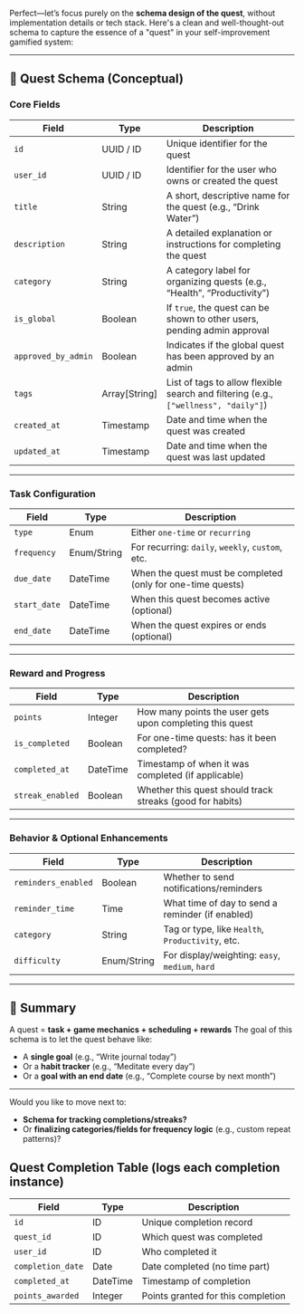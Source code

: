 Perfect—let’s focus purely on the **schema design of the quest**, without implementation details or tech stack. Here's a clean and well-thought-out schema to capture the essence of a "quest" in your self-improvement gamified system:

---

## 🧱 Quest Schema (Conceptual)

### **Core Fields**

| Field               | Type           | Description                                                                         |
| ------------------- | -------------- | ----------------------------------------------------------------------------------- |
| `id`                | UUID / ID      | Unique identifier for the quest                                                     |
| `user_id`           | UUID / ID      | Identifier for the user who owns or created the quest                               |
| `title`             | String         | A short, descriptive name for the quest (e.g., “Drink Water”)                       |
| `description`       | String         | A detailed explanation or instructions for completing the quest                     |
| `category`          | String         | A category label for organizing quests (e.g., “Health”, “Productivity”)             |
| `is_global`         | Boolean        | If `true`, the quest can be shown to other users, pending admin approval            |
| `approved_by_admin` | Boolean        | Indicates if the global quest has been approved by an admin                         |
| `tags`              | Array\[String] | List of tags to allow flexible search and filtering (e.g., `["wellness", "daily"]`) |
| `created_at`        | Timestamp      | Date and time when the quest was created                                            |
| `updated_at`        | Timestamp      | Date and time when the quest was last updated                                       |



---

### **Task Configuration**

| Field        | Type        | Description                                                 |
| ------------ | ----------- | ----------------------------------------------------------- |
| `type`       | Enum        | Either `one-time` or `recurring`                            |
| `frequency`  | Enum/String | For recurring: `daily`, `weekly`, `custom`, etc.            |
| `due_date`   | DateTime    | When the quest must be completed (only for one-time quests) |
| `start_date` | DateTime    | When this quest becomes active (optional)                   |
| `end_date`   | DateTime    | When the quest expires or ends (optional)                   |

---

### **Reward and Progress**

| Field            | Type     | Description                                               |
| ---------------- | -------- | --------------------------------------------------------- |
| `points`         | Integer  | How many points the user gets upon completing this quest  |
| `is_completed`   | Boolean  | For one-time quests: has it been completed?               |
| `completed_at`   | DateTime | Timestamp of when it was completed (if applicable)        |
| `streak_enabled` | Boolean  | Whether this quest should track streaks (good for habits) |

---

### **Behavior & Optional Enhancements**

| Field               | Type        | Description                                      |
| ------------------- | ----------- | ------------------------------------------------ |
| `reminders_enabled` | Boolean     | Whether to send notifications/reminders          |
| `reminder_time`     | Time        | What time of day to send a reminder (if enabled) |
| `category`          | String      | Tag or type, like `Health`, `Productivity`, etc. |
| `difficulty`        | Enum/String | For display/weighting: `easy`, `medium`, `hard`  |

---

## 🧠 Summary

A quest = **task + game mechanics + scheduling + rewards**
The goal of this schema is to let the quest behave like:

* A **single goal** (e.g., “Write journal today”)
* Or a **habit tracker** (e.g., “Meditate every day”)
* Or a **goal with an end date** (e.g., “Complete course by next month”)

---

Would you like to move next to:

* **Schema for tracking completions/streaks?**
* Or **finalizing categories/fields for frequency logic** (e.g., custom repeat patterns)?

##  Quest Completion Table (logs each completion instance)

| Field             | Type     | Description                        |
| ----------------- | -------- | ---------------------------------- |
| `id`              | ID       | Unique completion record           |
| `quest_id`        | ID       | Which quest was completed          |
| `user_id`         | ID       | Who completed it                   |
| `completion_date` | Date     | Date completed (no time part)      |
| `completed_at`    | DateTime | Timestamp of completion            |
| `points_awarded`  | Integer  | Points granted for this completion |
